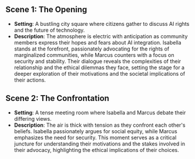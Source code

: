 ## Scene 1: The Opening
- **Setting**: A bustling city square where citizens gather to discuss AI rights and the future of technology.
- **Description**: The atmosphere is electric with anticipation as community members express their hopes and fears about AI integration. Isabella stands at the forefront, passionately advocating for the rights of marginalized communities, while Marcus counters with a focus on security and stability. Their dialogue reveals the complexities of their relationship and the ethical dilemmas they face, setting the stage for a deeper exploration of their motivations and the societal implications of their actions.

## Scene 2: The Confrontation
- **Setting**: A tense meeting room where Isabella and Marcus debate their differing views.
- **Description**: The air is thick with tension as they confront each other's beliefs. Isabella passionately argues for social equity, while Marcus emphasizes the need for security. This moment serves as a critical juncture for understanding their motivations and the stakes involved in their advocacy, highlighting the ethical implications of their choices.
